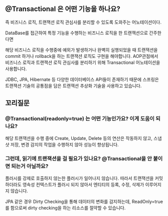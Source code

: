 ## **@Transactional 은 어떤 기능을 하나요?**

즉 비즈니스 로직, 트랜잭션 로직 관심사를 분리할 수 있도록 도와주는 어노테이션이다.

DataBase를 접근하여 특정 기능을 수행하는 비즈니스 로직을 한 트랜잭션으로 간주한다면

해당 비즈니스 로직을 수행중에 예외가 발생하거나 완벽히 실행되었을 때 트랜잭션을 commit 하거나 rollback을 하는 트랜잭션 로직도 구현을 해야합니다. AOP관점에서 비즈니스 로직과 트랜잭션 로직 관심사를 분리하기 위해 Transactional 어노테이션을 사용합니다.

JDBC, JPA, Hibernate 등 다양한 데이터베이스 API들이 존재하기 때문에 스프링은 트랜잭션 기술의 공통점을 담은 트랜잭션 추상화 기술을 사용하고 있습니다.

## 꼬리질문

### @Transactional(readonly=true) 는 어떤 기능인가요? 이게 도움이 되나요?

해당 트랜잭션을 수행 중에 Create, Update, Delete 등의 연산은 작동하지 않고, 스냅샷 저장, 변경 감지의 작업을 수행하지 않아 성능이 향상됩니다.

### 그런데, 읽기에 트랜잭션을 걸 필요가 있나요? @Transactional을 안 붙이면 되는거 아닐까요?

플러시를 강제로 호출하지 않는한 플러시가 일어나지 않습니다. 따라서 트랜잭션을 커밋하더라도 영속성 컨텍스트가 플러시 되지 않아서 엔티티의 등록, 수정, 삭제가 이루어지지 않습니다.

JPA 같은 경우 Dirty Checking을 통해 데이터의 변화를 감지하는데, ReadOnly=true를 함으로써 dirty checking을 하는 리소스를 절약할 수 있습니다.
